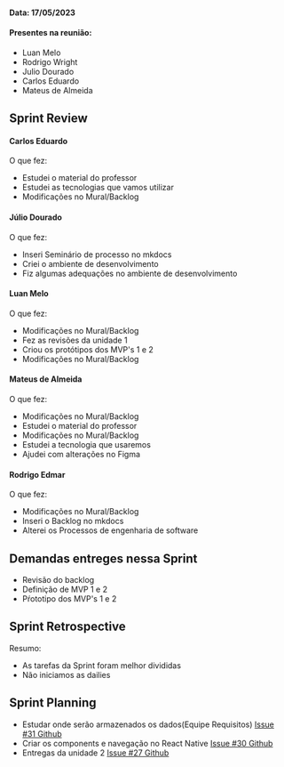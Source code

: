 #### Data: 17/05/2023
#### Presentes na reunião:

- Luan Melo
- Rodrigo Wright
- Julio Dourado
- Carlos Eduardo
- Mateus de Almeida
    
## Sprint Review
#### Carlos Eduardo
O que fez:
- Estudei o material do professor
- Estudei as tecnologias que vamos utilizar
- Modificações no Mural/Backlog


#### Júlio Dourado
O que fez:
- Inseri Seminário de processo no mkdocs
- Criei o ambiente de desenvolvimento
- Fiz algumas adequações no ambiente de desenvolvimento

  

#### Luan Melo
O que fez:
- Modificações no Mural/Backlog
- Fez as revisões da unidade 1
- Criou os protótipos dos MVP's 1 e 2
- Modificações no Mural/Backlog


#### Mateus de Almeida
O que fez:
- Modificações no Mural/Backlog
- Estudei o material do professor
- Modificações no Mural/Backlog
- Estudei a tecnologia que usaremos
- Ajudei com alterações no Figma

#### Rodrigo Edmar
O que fez:
- Modificações no Mural/Backlog
- Inseri o Backlog no mkdocs
- Alterei os Processos de engenharia de software

## Demandas entreges nessa Sprint

- Revisão do backlog
- Definição de MVP 1 e 2
- Pŕototipo dos MVP's 1 e 2

## Sprint Retrospective 

Resumo:
- As tarefas da Sprint foram melhor divididas
- Não iniciamos as dailies

## Sprint Planning

- Estudar onde serão armazenados os dados(Equipe Requisitos) <a href="https://github.com/mdsreq-fga-unb/2023.1-Remediario/issues/31" target="_blank"> Issue #31 Github</a>
- Criar os components e navegação no React Native <a href="https://github.com/mdsreq-fga-unb/2023.1-Remediario/issues/30" target="_blank"> Issue #30 Github</a>
- Entregas da unidade 2 <a href="https://github.com/mdsreq-fga-unb/2023.1-Remediario/issues/27" target="_blank"> Issue #27 Github</a>